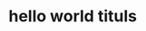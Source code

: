 <!DOCTYPE html>

<html>

<head>
  <title>1223</title>
  <link rel="icon" type="image/png" href="https://love2dev.com/img/2000px-instagram_logo_2016svg-2000x2000.png">
</head>
  
<body>
  <h1>hello world tituls</h1>
</body>

</html>
